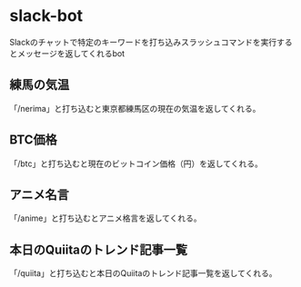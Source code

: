 # slack-bot

Slackのチャットで特定のキーワードを打ち込みスラッシュコマンドを実行するとメッセージを返してくれるbot

## 練馬の気温

「/nerima」と打ち込むと東京都練馬区の現在の気温を返してくれる。

## BTC価格

「/btc」と打ち込むと現在のビットコイン価格（円）を返してくれる。

## アニメ名言

「/anime」と打ち込むとアニメ格言を返してくれる。

## 本日のQuiitaのトレンド記事一覧

「/quiita」と打ち込むと本日のQuiitaのトレンド記事一覧を返してくれる。
